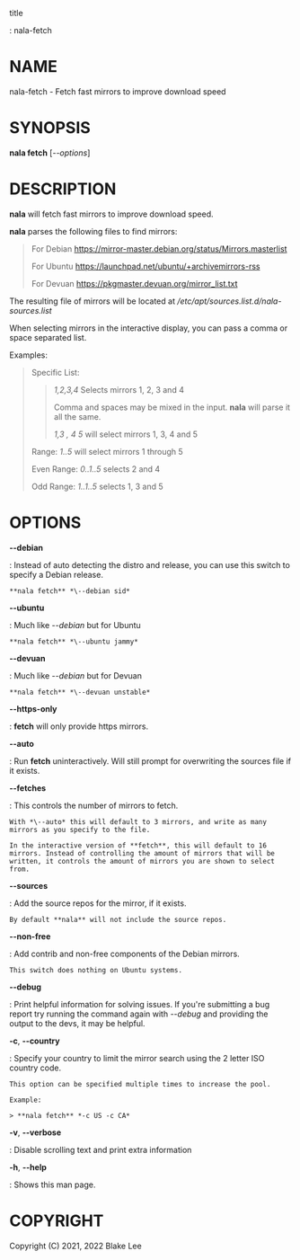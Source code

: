 title

:   nala-fetch

# NAME

nala-fetch - Fetch fast mirrors to improve download speed

# SYNOPSIS

**nala fetch** \[*\--options*\]

# DESCRIPTION

**nala** will fetch fast mirrors to improve download speed.

**nala** parses the following files to find mirrors:

> For Debian
> <https://mirror-master.debian.org/status/Mirrors.masterlist>
>
> For Ubuntu <https://launchpad.net/ubuntu/+archivemirrors-rss>
>
> For Devuan <https://pkgmaster.devuan.org/mirror_list.txt>

The resulting file of mirrors will be located at
*/etc/apt/sources.list.d/nala-sources.list*

When selecting mirrors in the interactive display, you can pass a comma
or space separated list.

Examples:

> Specific List:
>
> > *1,2,3,4* Selects mirrors 1, 2, 3 and 4
> >
> > Comma and spaces may be mixed in the input. **nala** will parse it
> > all the same.
> >
> > *1,3 , 4 5* will select mirrors 1, 3, 4 and 5
>
> Range: *1..5* will select mirrors 1 through 5
>
> Even Range: *0..1..5* selects 2 and 4
>
> Odd Range: *1..1..5* selects 1, 3 and 5

# OPTIONS

**\--debian**

:   Instead of auto detecting the distro and release, you can use this
    switch to specify a Debian release.

    **nala fetch** *\--debian sid*

**\--ubuntu**

:   Much like *\--debian* but for Ubuntu

    **nala fetch** *\--ubuntu jammy*

**\--devuan**

:   Much like *\--debian* but for Devuan

    **nala fetch** *\--devuan unstable*

**\--https-only**

:   **fetch** will only provide https mirrors.

**\--auto**

:   Run **fetch** uninteractively. Will still prompt for overwriting the
    sources file if it exists.

**\--fetches**

:   This controls the number of mirrors to fetch.

    With *\--auto* this will default to 3 mirrors, and write as many
    mirrors as you specify to the file.

    In the interactive version of **fetch**, this will default to 16
    mirrors. Instead of controlling the amount of mirrors that will be
    written, it controls the amount of mirrors you are shown to select
    from.

**\--sources**

:   Add the source repos for the mirror, if it exists.

    By default **nala** will not include the source repos.

**\--non-free**

:   Add contrib and non-free components of the Debian mirrors.

    This switch does nothing on Ubuntu systems.

**\--debug**

:   Print helpful information for solving issues. If you\'re submitting
    a bug report try running the command again with *\--debug* and
    providing the output to the devs, it may be helpful.

**-c**, **\--country**

:   Specify your country to limit the mirror search using the 2 letter
    ISO country code.

    This option can be specified multiple times to increase the pool.

    Example:

    > **nala fetch** *-c US -c CA*

**-v**, **\--verbose**

:   Disable scrolling text and print extra information

**-h**, **\--help**

:   Shows this man page.

# COPYRIGHT

Copyright (C) 2021, 2022 Blake Lee

